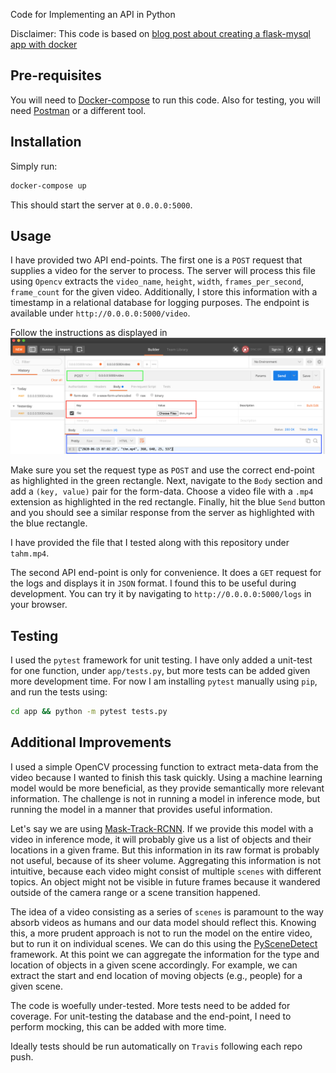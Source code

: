 Code for Implementing an API in Python

Disclaimer: This code is based on [blog post about creating a flask-mysql app with docker](https://stavshamir.github.io/python/dockerizing-a-flask-mysql-app-with-docker-compose/)

## Pre-requisites
You will need to [Docker-compose](https://docs.docker.com/compose/install/) to run this code.
Also for testing, you will need [Postman](https://www.postman.com/downloads/) or a different tool.


## Installation
Simply run:
```bash
docker-compose up
```

This should start the server at `0.0.0.0:5000`.

## Usage
I have provided two API end-points. The first one is a `POST` request that supplies a video for the server to process. The server will process this file using `Opencv` extracts the `video_name`, `height`, `width`, `frames_per_second`, `frame_count` for the given video. Additionally, I store this information with a timestamp in a relational database for logging purposes. The endpoint is available under `http://0.0.0.0:5000/video`.

Follow the instructions as displayed in ![Post request](/instructions.png "Figure 1: Instructions for submitting a POST request")<br/>

Make sure you set the request type as `POST` and use the correct end-point as highlighted in the green rectangle. Next, navigate to the `Body` section and add a `(key, value)` pair for the form-data. Choose a video file with a `.mp4` extension as highlighted in the red rectangle. Finally, hit the blue `Send` button and you should see a similar response from the server as highlighted with the blue rectangle.

I have provided the file that I tested along with this repository under `tahm.mp4`.

The second API end-point is only for convenience. It does a `GET` request for the logs and displays it in `JSON` format. I found this to be useful during development. You can try it by navigating to `http://0.0.0.0:5000/logs` in your browser.

## Testing
I used the `pytest` framework for unit testing. I have only added a unit-test for one function, under `app/tests.py`, but more tests can be added given more development time. For now I am installing `pytest` manually using `pip`, and run the tests using:
```bash
cd app && python -m pytest tests.py
```


## Additional Improvements
I used a simple OpenCV processing function to extract meta-data from the video because I wanted to finish this task quickly. Using a machine learning model would be more beneficial, as they provide semantically more relevant information. The challenge is not in running a model in inference mode, but running the model in a manner that provides useful information.

Let's say we are using [Mask-Track-RCNN](https://github.com/youtubevos/MaskTrackRCNN). If we provide this model with a video in inference mode, it will probably give us a list of objects and their locations in a given frame. But this information in its raw format is probably not useful, because of its sheer volume. Aggregating this information is not intuitive, because each video might consist of multiple `scenes` with different topics. An object might not be visible in future frames because it wandered outside of the camera range or a scene transition happened.

The idea of a video consisting as a series of `scenes` is paramount to the way absorb videos as humans and our data model should reflect this. Knowing this, a more prudent approach is not to run the model on the entire video, but to run it on individual scenes. We can do this using the [PySceneDetect](https://github.com/Breakthrough/PySceneDetect) framework. At this point we can aggregate the information for the type and location of objects in a given scene accordingly. For example, we can extract the start and end location of moving objects (e.g., people) for a given scene.

The code is woefully under-tested. More tests need to be added for coverage. For unit-testing the database and the end-point, I need to perform mocking, this can be added with more time.

Ideally tests should be run automatically on `Travis` following each repo push.
